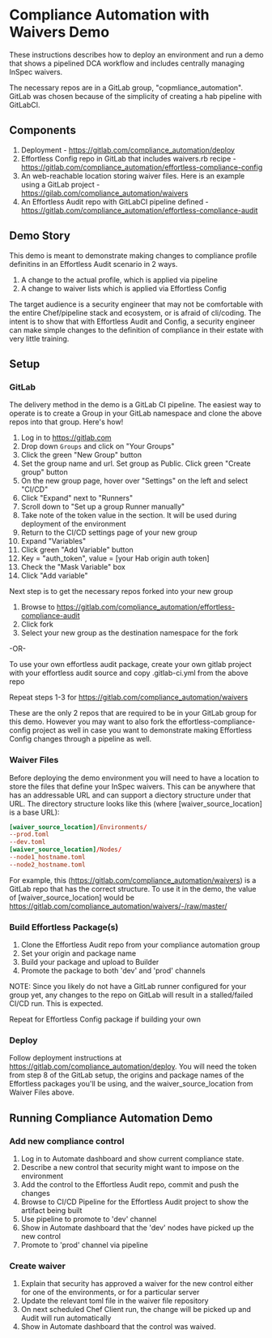 # Compliance Automation with Waivers Demo

These instructions describes how to deploy an environment and run a demo that shows a pipelined DCA workflow and includes centrally managing InSpec waivers.

The necessary repos are in a GitLab group, "copmliance_automation". GitLab was chosen because of the simplicity of creating a hab pipeline with GitLabCI.

## Components

1. Deployment - <https://gitlab.com/compliance_automation/deploy>
2. Effortless Config repo in GitLab that includes waivers.rb recipe - <https://gitlab.com/compliance_automation/effortless-compliance-config>
3. An web-reachable location storing waiver files. Here is an example using a GitLab project - <https://gilab.com/compliance_automation/waivers>
4. An Effortless Audit repo with GitLabCI pipeline defined - <https://gitlab.com/compliance_automation/effortless-compliance-audit>

## Demo Story

This demo is meant to demonstrate making changes to compliance profile definitins in an Effortless Audit scenario in 2 ways. 

1. A change to the actual profile, which is applied via pipeline
2. A change to waiver lists which is applied via Effortless Config

The target audience is a security engineer that may not be comfortable with the entire Chef/pipeline stack and ecosystem, or is afraid of cli/coding. The intent is to show that with Effortless Audit and Config, a security engineer can make simple changes to the definition of compliance in their estate with very little training.

## Setup

### GitLab

The delivery method in the demo is a GitLab CI pipeline. The easiest way to operate is to create a Group in your GitLab namespace and clone the above repos into that group. Here's how!

1. Log in to <https://gitlab.com>
2. Drop down `Groups` and click on "Your Groups"
3. Click the green "New Group" button
4. Set the group name and url. Set group as Public. Click green "Create group" button
5. On the new group page, hover over "Settings" on the left and select "CI/CD"
6. Click "Expand" next to "Runners"
7. Scroll down to "Set up a group Runner manually"
8. Take note of the token value in the section. It will be used during deployment of the environment
9. Return to the CI/CD settings page of your new group
10. Expand "Variables"
11. Click green "Add Variable" button
12. Key = "auth_token", value = [your Hab origin auth token]
13. Check the "Mask Variable" box
14. Click "Add variable"

Next step is to get the necessary repos forked into your new group

1. Browse to <https://gitlab.com/compliance_automation/effortless-compliance-audit>
2. Click fork
3. Select your new group as the destination namespace for the fork

-OR-

To use your own effortless audit package, create your own gitlab project with your effortless audit source and copy .gitlab-ci.yml from the above repo

Repeat steps 1-3 for <https://gitlab.com/compliance_automation/waivers>

These are the only 2 repos that are required to be in your GitLab group for this demo. However you may want to also fork the effortless-compliance-config project as well in case you want to demonstrate making Effortless Config changes through a pipeline as well.

### Waiver Files

Before deploying the demo environment you will need to have a location to store the files that define your InSpec waivers. This can be anywhere that has an addressable URL and can support a diectory structure under that URL. The directory structure looks like this (where [waiver_source_location] is a base URL):

```[waiver_source_locaiton]/master.toml
[waiver_source_location]/Environments/
--prod.toml
--dev.toml
[waiver_source_location]/Nodes/
--node1_hostname.toml
--node2_hostname.toml
```

For example, this (<https://gitlab.com/compliance_automation/waivers>) is a GitLab repo that has the correct structure. To use it in the demo, the value of [waiver_source_location] would be <https://gitlab.com/compliance_automation/waivers/-/raw/master/>

### Build Effortless Package(s)

1. Clone the Effortless Audit repo from your compliance automation group
2. Set your origin and package name
3. Build your package and upload to Builder
4. Promote the package to both 'dev' and 'prod' channels

NOTE: Since you likely do not have a GitLab runner configured for your group yet, any changes to the repo on GitLab will result in a stalled/failed CI/CD run. This is expected.

Repeat for Effortless Config package if building your own

### Deploy

Follow deployment instructions at <https://gitlab.com/compliance_automation/deploy>. You will need the token from step 8 of the GitLab setup, the origins and package names of the Effortless packages you'll be using, and the waiver_source_location from Waiver Files above.

## Running Compliance Automation Demo

### Add new compliance control

1. Log in to Automate dashboard and show current compliance state.
2. Describe a new control that security might want to impose on the environment
3. Add the control to the Effortless Audit repo, commit and push the changes
4. Browse to CI/CD Pipeline for the Effortless Audit project to show the artifact being built
5. Use pipeline to promote to 'dev' channel
6. Show in Automate dashboard that the 'dev' nodes have picked up the new control
7. Promote to 'prod' channel via pipeline

### Create waiver

1. Explain that security has approved a waiver for the new control either for one of the environments, or for a particular server
2. Update the relevant toml file in the waiver file repository
3. On next scheduled Chef Client run, the change will be picked up and Audit will run automatically
4. Show in Automate dashboard that the control was waived.
